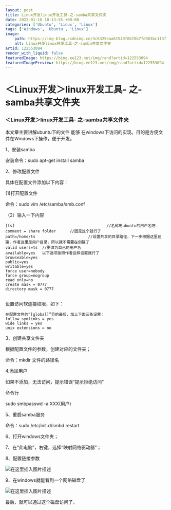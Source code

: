 ```yaml
---
layout: post
title: Linux开发linux开发工具-之-samba共享文件夹
date: 2022-01-18 10:13:55 +08:00
categories: ['Ubuntu', 'Linux', 'Linux']
tags: ['Windows', 'Ubuntu', 'Linux']
image:
    path: https://img-blog.csdnimg.cn/3c6325eaa61549f0bf0b7fd983bc113f.png?x-oss-process&#61;image/watermark,type_d3F5LXplbmhlaQ,shadow_50,text_Q1NETiBAd2F0ZXJmeHc&#61;,size_20,color_FFFFFF,t_70,g_se,x_16
    alt: Linux开发linux开发工具-之-samba共享文件夹
artid: 122553094
render_with_liquid: false
featuredImage: https://bing.ee123.net/img/rand?artid=122553094
featuredImagePreview: https://bing.ee123.net/img/rand?artid=122553094
---
```


# ＜Linux开发＞linux开发工具- 之-samba共享文件夹

### ＜Linux开发＞linux开发工具- 之-samba共享文件夹

本文章主要讲解ubuntu下的文件 能够 在windows下访问的实现。目的是方便文件在Windows下操作，便于开发。

1、安装samba
  
安装命令：sudo apt-get install samba

2、修改配置文件
  
具体在配置文件添加以下内容：
  
(1)打开配置文件
  
命令：sudo vim /etc/samba/smb.conf
  
（2）输入一下内容

```
[ts]										//名称用ubuntu的用户名吧
comment = share folder		//固定这个就行了
path=/home/ts						//设置共享的目录路径，下一步根据这里创建，作者这里是用户目录，所以就不需要在创建了
valid users=ts  //更改为自己的用户名
available=yes	以下选项按照作者这样设置就行了
browseable=yes
public=yes
writable=yes
force user=nobody
force group=nogroup
read only=no
create mask = 0777
directory mask = 0777


```

设置访问软连接权限，如下：

```
在配置文件的“[global]”节的最后，加上下面三条设置：
follow symlinks = yes
wide links = yes
unix extensions = no

```

3、创建共享文件夹
  
根据配置文件的参数，创建对应的文件夹；
  
命令：mkdir 文件的路径名

4.添加用户
  
如果不添加，无法访问，提示错误“提示拒绝访问”
  
命令行
  
sudo smbpasswd -a XXX(用户)

5、重启samba服务
  
命令：sudo /etc/init.d/smbd restart

6、打开windows文件夹；
  
7、在“此电脑”，右键，选择“映射网络驱动器”；
  
8、配置链接参数
  
![在这里插入图片描述](https://i-blog.csdnimg.cn/blog_migrate/3b5e682625ec59f8e574b4a56030566f.png)
  
9、在windows就能看到一个网络磁盘了
  
![在这里插入图片描述](https://i-blog.csdnimg.cn/blog_migrate/9d7b119b3a0c3e56962c1b628847e559.png)
  
最后，就可以通过这个磁盘访问了。